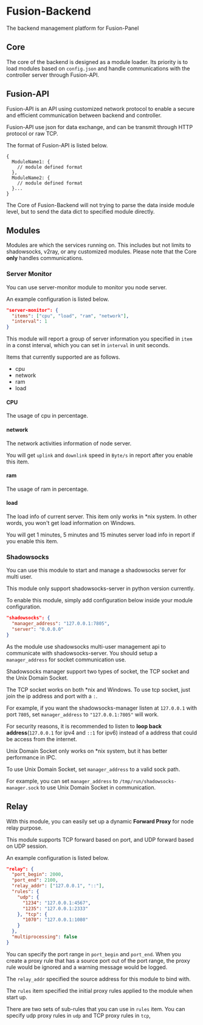 # Fusion-Backend
The backend management platform for Fusion-Panel

## Core

The core of the backend is designed as a module loader. Its priority is to load modules based on `config.json` and handle communications with the controller server through Fusion-API.

## Fusion-API

Fusion-API is an API using customized network protocol to enable a secure and efficient communication between backend and controller.

Fusion-API use json for data exchange, and can be transmit through HTTP protocol or raw TCP.

The format of Fusion-API is listed below.

```text
{
  ModuleName1: {
    // module defined format
  },
  ModuleName2: {
    // module defined format
  }...
}
```
The Core of Fusion-Backend will not trying to parse the data inside module level, but to send the data dict to specified module directly.

## Modules
Modules are which the services running on. This includes but not limits to shadowsocks, v2ray, or any customized modules.
Please note that the Core **only** handles communications.

### Server Monitor

You can use server-monitor module to monitor you node server.

An example configuration is listed below.

```json
"server-monitor": {
  "items": ["cpu", "load", "ram", "network"],
  "interval": 1
}
```

This module will report a group of server information you specified in `item` in a const interval, which you can set in `interval` in unit seconds.

Items that currently supported are as follows.

- cpu
- network
- ram
- load

#### CPU

The usage of cpu in percentage.

#### network

The network activities information of node server.

You will get `uplink` and `downlink` speed in `Byte/s` in report after you enable this item.

#### ram

The usage of ram in percentage.

#### load

The load info of current server. This item only works in \*nix system. In other words, you won't get load information on Windows.

You will get 1 minutes, 5 minutes and 15 minutes server load info in report if you enable this item.

### Shadowsocks

You can use this module to start and manage a shadowsocks server for multi user.

This module only support shadowsocks-server in python version currently.

To enable this module, simply add configuration below inside your module configuration.

```json
"shadowsocks": {
  "manager_address": "127.0.0.1:7805",
  "server": "0.0.0.0"
}
```

As the module use shadowsocks multi-user management api to communicate with shadowsocks-server. You should setup a `manager_address` for socket communication use.

Shadowsocks manager support two types of socket, the TCP socket and the Unix Domain Socket.

The TCP socket works on both \*nix and Windows. To use tcp socket, just join the ip address and port with a `:`.

For example, if you want the shadowsocks-manager listen at `127.0.0.1` with port `7805`, set `manager_address` to `"127.0.0.1:7805"` will work. 

For security reasons, it is recommended to listen to **loop back address**(`127.0.0.1` for ipv4 and `::1` for ipv6) instead of a address that could be access from the internet.

Unix Domain Socket only works on \*nix system, but it has better performance in IPC.

To use Unix Domain Socket, set `manager_address` to a valid sock path.

For example, you can set `manager_address` to `/tmp/run/shadowsocks-manager.sock` to use Unix Domain Socket in communication.

## Relay

With this module, you can easily set up a dynamic **Forward Proxy** for node relay purpose.

This module supports TCP forward based on port, and UDP forward based on UDP session.

An example configuration is listed below.

```json
"relay": {
  "port_begin": 2000,
  "port_end": 2100,
  "relay_addr": ["127.0.0.1", "::"],
  "rules": {
    "udp": {
      "1234": "127.0.0.1:4567",
      "1235": "127.0.0.1:2333"
    }, "tcp": {
      "1070": "127.0.0.1:1080"
    }
  },
  "multiprocessing": false
}
```

You can specify the port range in `port_begin` and `port_end`. When you create a proxy rule that has a source port out of the port range, the proxy rule would be ignored and a warning message would be logged.

The `relay_addr` specified the source address for this module to bind with.

The `rules` item specified the initial proxy rules applied to the module when start up.

There are two sets of sub-rules that you can use in `rules` item. You can specify udp proxy rules in `udp` and TCP proxy rules in `tcp`, 